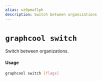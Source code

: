 ```yaml
---
alias: uz0pmaf1ph
description: Switch between organizations
---
```


# `graphcool switch`

Switch between organizations.

#### Usage

```sh
graphcool switch [flags]
```
